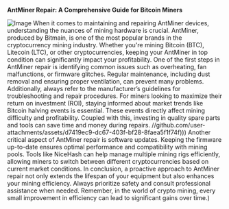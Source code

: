 **AntMiner Repair: A Comprehensive Guide for Bitcoin Miners**

![Image](https://github.com/user-attachments/assets/d7419ec9-dc67-403f-bf28-8faea5f1f74f)
When it comes to maintaining and repairing AntMiner devices, understanding the nuances of mining hardware is crucial. AntMiner, produced by Bitmain, is one of the most popular brands in the cryptocurrency mining industry. Whether you're mining Bitcoin (BTC), Litecoin (LTC), or other cryptocurrencies, keeping your AntMiner in top condition can significantly impact your profitability. 
One of the first steps in AntMiner repair is identifying common issues such as overheating, fan malfunctions, or firmware glitches. Regular maintenance, including dust removal and ensuring proper ventilation, can prevent many problems. Additionally, always refer to the manufacturer’s guidelines for troubleshooting and repair procedures. 
For miners looking to maximize their return on investment (ROI), staying informed about market trends like Bitcoin halving events is essential. These events directly affect mining difficulty and profitability. Coupled with this, investing in quality spare parts and tools can save time and money during repairs. 
 //github.com/user-attachments/assets/d7419ec9-dc67-403f-bf28-8faea5f1f74f)))
Another critical aspect of AntMiner repair is software updates. Keeping the firmware up-to-date ensures optimal performance and compatibility with mining pools. Tools like NiceHash can help manage multiple mining rigs efficiently, allowing miners to switch between different cryptocurrencies based on current market conditions.
In conclusion, a proactive approach to AntMiner repair not only extends the lifespan of your equipment but also enhances your mining efficiency. Always prioritize safety and consult professional assistance when needed. Remember, in the world of crypto mining, every small improvement in efficiency can lead to significant gains over time.)
